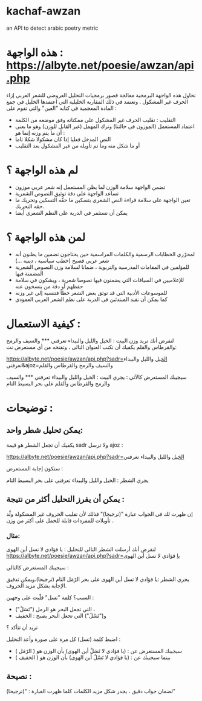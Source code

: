 # kachaf-awzan
an API to detect arabic poetry metric 
# هذه الواجهة : https://albyte.net/poesie/awzan/api.php
تحاول هذه الواجهة البرمجية معالجة قصور برمجيات التحليل العروضي للشعر العربي إزاء الحرف غير المشكول . 
وتعتمد في ذلك المقاربة الخليلية التي اعتمدها الخليل في جمع المادة المعجمية في كتابه "العين" والتي تقوم على : 
- التقليب : تقليب الحرف غير المشكول على ممكناته وفق موضعه من الكلمة
- اعتماد المستعمل (الموزون في حالتنا) وترك المهمل (غير القابل للوزن)
وهو ما يعني أن ما يتم وزنه إنما هو :
- النص المدخل فعليا إذا كان مشكولا شكلا تاما 
- أو ما شكل منه وما تم تأويله من غير المشكول بعد التقليب

# لم هذه الواجهة ؟ 
- تضمن الواجهة سلامة الوزن لما يظن المستعمل إنه شعر عربي موزون
- تساعد الواجهة على دقة توثيق النصوص الشعرية
- تعين الواجهة على سلامة قراءة النص الشعري بتسكين ما حقّه التسكين وتحريك ما حقه التحريك.
- يمكن أن تستثمر في الدربة على النظم الشعري أيضا

# لمن هذه الواجهة ؟ 
- لمحرّري الخطابات الرسمية والكلمات المراسمية حين يحتاجون تضمين ما يظنون أنه شعر عربي فصيح (خطب سياسية ، دينية ...)
- للمؤلفين في المقامات المدرسية والتربوية ، ضمانا لسلامة وزن النصوص الشعرية المضمنة فيها
- للإعلاميين في السياقات التي يضمنون فيها نصوصا شعرية ، ويشكون في سلامة حفظهم أو دقة من ينسخون عنه
- للموسوعات الأدبية التي قد توثق بعض الشعر خطأ فتنسبه إلى غير وزنه
- كما يمكن أن تفيد المبتدئين في الدربة على نظم الشعر العربي العمودي

# كيفية الاستعمال : 
لنفرض أنك تريد وزن البيت : الخيل والليل والبيداء تعرفني *** والسيف والرمح والقرطاس والقلم
يكفيك أن تكتب العنوان التالي ، وتفتحه من أي مستعرض نت:

https://albyte.net/poesie/awzan/api.php?sadr=الخيل والليل والبيداء تعرفني&ajoz=والسيف والرمح والقرطاس والقلم

سيجيبك المستعرض كالآتي : 
يجري البيت :
الخيل والليل والبيداء تعرفني *** والسيف والرمح والقرطاس والقلم
على بحر البسيط التام

# توضيحات :
## يمكن تحليل شطر واحد:
يكفيك أن تجعل الشطر هو قيمة sadr ولا ترسل ajoz : 

https://albyte.net/poesie/awzan/api.php?sadr=الخيل والليل والبيداء تعرفني

ستكون إجابة المستعرض : 

يجري الشطر :
الخيل والليل والبيداء تعرفني
على بحر البسيط التام

## يمكن أن يفرز التحليل أكثر من نتيجة : 
إن ظهرت لك في الجواب عبارة "(ترجيحا)" فذلك لأن تقليب الحروف غير المشكولة ولّد تأويلات للمفردات قابلة للحمل على أكثر من وزن . 
### مثال: 
لنفرض أنك أرسلت الشطر التالي للتحليل : يا فؤادي لا تسل أين الهوى 
https://albyte.net/poesie/awzan/api.php?sadr=يا فؤادي لا تسل أين الهوى 

سيجيبك المستعرض كالتالي : 

يجري الشطر :يا فؤادي لا تسل أين الهوى على بحر الرّمَل التام (ترجيحا).ويمكن تدقيق الإجابة بشكل مزيد الحروف.

السبب؟ كلمة "تسل" قلّبت على وجهين : 

- ("تَسَلْ") التي تجعل البحر هو الرمل ،
- و("تَسْلُ") التي تجعل البحر يصبح : الخفيف

تريد أن تتأكد ؟ 

اضبط كلمة (تسل) كل مرة على صورة وأعد التحليل : 

- سيجيبك المستعرض عن : (يا فؤادي لا تَسَلْ أين الهوى) بأن الوزن هو ( الرّمَل )
- بينما سيجيبك  عن : (يا فؤادي لا تَسْلُ أين الهوى) بأن الوزن هو ( الخفيف )

## نصيحة : 

لضمان جواب دقيق ، يجدر شكل مزيد الكلمات كلما ظهرت العبارة : "(ترجيحا)"
